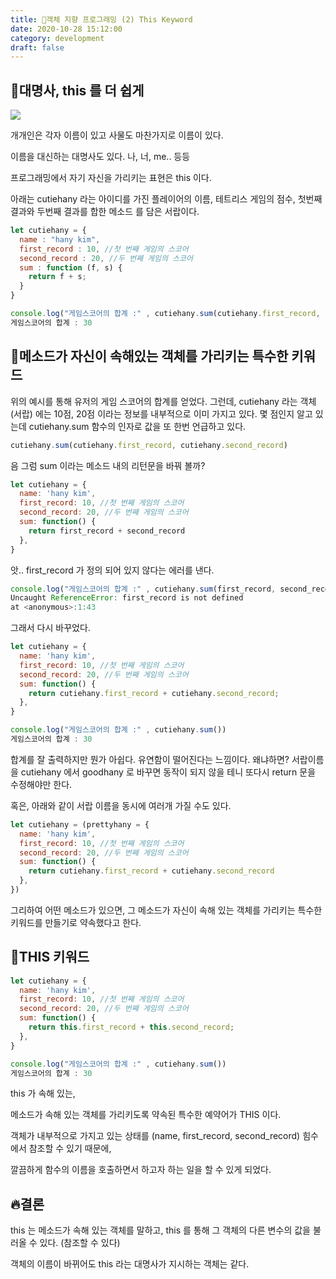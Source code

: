 ```yaml
---
title: 🍎객체 지향 프로그래밍 (2) This Keyword
date: 2020-10-28 15:12:00
category: development
draft: false
---
```


## 🦥대명사, this 를 더 쉽게

![](https://this.co/wp-content/uploads/2019/03/Salt-pepper-chicken_DSC0835_edit.jpg)

개개인은 각자 이름이 있고 사물도 마찬가지로 이름이 있다.

이름을 대신하는 대명사도 있다. 나, 너, me.. 등등

프로그래밍에서 자기 자신을 가리키는 표현은 this 이다.

아래는 cutiehany 라는 아이디를 가진 플레이어의 이름, 테트리스 게임의 점수, 첫번째 결과와 두번째 결과를 합한 메소드 를 담은 서랍이다.

```js
let cutiehany = {
  name : "hany kim",
  first_record : 10, //첫 번째 게임의 스코어
  second_record : 20, //두 번째 게임의 스코어
  sum : function (f, s) {
    return f + s;
  }
}

console.log("게임스코어의 합계 :" , cutiehany.sum(cutiehany.first_record, cutiehany.second_record))
게임스코어의 합계 : 30
```

## 🔑메소드가 자신이 속해있는 객체를 가리키는 특수한 키워드

위의 예시를 통해 유저의 게임 스코어의 합계를 얻었다.
그런데, cutiehany 라는 객체 (서랍) 에는 10점, 20점 이라는 정보를 내부적으로 이미 가지고 있다.
몇 점인지 알고 있는데 cutiehany.sum 함수의 인자로 값을 또 한번 언급하고 있다.

```js
cutiehany.sum(cutiehany.first_record, cutiehany.second_record)
```

음 그럼 sum 이라는 메소드 내의 리턴문을 바꿔 볼까?

```js
let cutiehany = {
  name: 'hany kim',
  first_record: 10, //첫 번째 게임의 스코어
  second_record: 20, //두 번째 게임의 스코어
  sum: function() {
    return first_record + second_record
  },
}
```

앗.. first_record 가 정의 되어 있지 않다는 에러를 낸다.

```js
console.log("게임스코어의 합계 :" , cutiehany.sum(first_record, second_record))
Uncaught ReferenceError: first_record is not defined
at <anonymous>:1:43
```

그래서 다시 바꾸었다.

```js
let cutiehany = {
  name: 'hany kim',
  first_record: 10, //첫 번째 게임의 스코어
  second_record: 20, //두 번째 게임의 스코어
  sum: function() {
    return cutiehany.first_record + cutiehany.second_record;
  },
}

console.log("게임스코어의 합계 :" , cutiehany.sum())
게임스코어의 합계 : 30
```

합계를 잘 출력하지만 뭔가 아쉽다. 유연함이 떨어진다는 느낌이다.
왜냐하면? 서랍이름을 cutiehany 에서 goodhany 로 바꾸면 동작이 되지 않을 테니 또다시 return 문을 수정해야만 한다.

혹은, 아래와 같이 서랍 이름을 동시에 여러개 가질 수도 있다.

```js
let cutiehany = (prettyhany = {
  name: 'hany kim',
  first_record: 10, //첫 번째 게임의 스코어
  second_record: 20, //두 번째 게임의 스코어
  sum: function() {
    return cutiehany.first_record + cutiehany.second_record
  },
})
```

그리하여 어떤 메소드가 있으면, 그 메소드가 자신이 속해 있는 객체를 가리키는 특수한 키워드를 만들기로 약속했다고 한다.

## 🔑THIS 키워드

```js
let cutiehany = {
  name: 'hany kim',
  first_record: 10, //첫 번째 게임의 스코어
  second_record: 20, //두 번째 게임의 스코어
  sum: function() {
    return this.first_record + this.second_record;
  },
}

console.log("게임스코어의 합계 :" , cutiehany.sum())
게임스코어의 합계 : 30
```

this 가 속해 있는,

메소드가 속해 있는 객체를 가리키도록 약속된 특수한 예약어가 THIS 이다.

객체가 내부적으로 가지고 있는 상태를 (name, first_record, second_record) 힘수에서 참조할 수 있기 때문에,

깔끔하게 함수의 이름을 호출하면서 하고자 하는 일을 할 수 있게 되었다.

## 🔥결론

this 는 메소드가 속해 있는 객체를 말하고, this 를 통해 그 객체의 다른 변수의 값을 불러올 수 있다. (참조할 수 있다)

객체의 이름이 바뀌어도 this 라는 대명사가 지시하는 객체는 같다.
